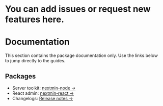 # You can add issues or request new features here.

# Documentation

This section contains the package documentation only. Use the links below to jump directly to the guides.

## Packages

- Server toolkit: [nextmin-node →](/docs/nextmin-node)
- React admin: [nextmin-react →](/docs/nextmin-react)
- Changelogs: [Release notes →](/docs/release-notes)
